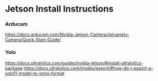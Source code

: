# Jetson Install Instructions

### Arducam 
https://docs.arducam.com/Nvidia-Jetson-Camera/Jetvariety-Camera/Quick-Start-Guide/

### Yolo
https://docs.ultralytics.com/guides/nvidia-jetson/#install-ultralytics-package
https://docs.ultralytics.com/modes/export/#how-do-i-export-a-yolo11-model-to-onnx-format
